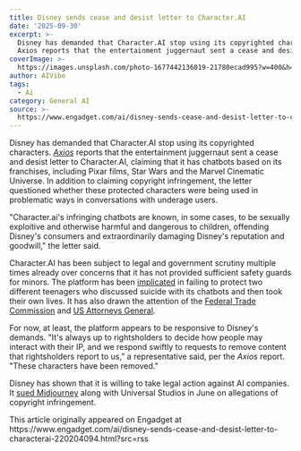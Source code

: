 ```yaml
---
title: Disney sends cease and desist letter to Character.AI
date: '2025-09-30'
excerpt: >-
  Disney has demanded that Character.AI stop using its copyrighted characters.
  Axios reports that the entertainment juggernaut sent a cease and desist l...
coverImage: >-
  https://images.unsplash.com/photo-1677442136019-21780ecad995?w=400&h=200&fit=crop&auto=format
author: AIVibe
tags:
  - Ai
category: General AI
source: >-
  https://www.engadget.com/ai/disney-sends-cease-and-desist-letter-to-characterai-220204094.html?src=rss
---
```

<p>Disney has demanded that Character.AI stop using its copyrighted characters. <a data-i13n="elm:context_link;elmt:doNotAffiliate;cpos:1;pos:1" class="no-affiliate-link" href="https://www.axios.com/2025/09/30/disney-characterai-cease-desist"><em><ins>Axios</ins></em></a> reports that the entertainment juggernaut sent a cease and desist letter to Character.AI, claiming that it has chatbots based on its franchises, including Pixar films, Star Wars and the Marvel Cinematic Universe. In addition to claiming copyright infringement, the letter questioned whether these protected characters were being used in problematic ways in conversations with underage users.</p>
<p>&quot;Character.ai&#39;s infringing chatbots are known, in some cases, to be sexually exploitive and otherwise harmful and dangerous to children, offending Disney&#39;s consumers and extraordinarily damaging Disney&#39;s reputation and goodwill,&quot; the letter said.</p>
<span id="end-legacy-contents"></span><p>Character.AI has been subject to legal and government scrutiny multiple times already over concerns that it has not provided sufficient safety guards for minors. The platform has been <a data-i13n="elm:context_link;elmt:doNotAffiliate;cpos:2;pos:1" class="no-affiliate-link" href="https://www.engadget.com/ai/another-lawsuit-blames-an-ai-company-of-complicity-in-a-teenagers-suicide-184529475.html"><ins>implicated</ins></a> in failing to protect two different teenagers who discussed suicide with its chatbots and then took their own lives. It has also drawn the attention of the <a data-i13n="elm:context_link;elmt:doNotAffiliate;cpos:3;pos:1" class="no-affiliate-link" href="https://www.engadget.com/ai/the-ftc-is-investigating-companies-that-make-ai-companion-chatbots-181413615.html"><ins>Federal Trade Commission</ins></a> and <a data-i13n="elm:context_link;elmt:doNotAffiliate;cpos:4;pos:1" class="no-affiliate-link" href="https://www.engadget.com/ai/us-attorneys-general-tell-ai-companies-they-will-be-held-accountable-for-child-safety-failures-035213253.html"><ins>US Attorneys General</ins></a>.</p>
<p>For now, at least, the platform appears to be responsive to Disney&#39;s demands. &quot;It&#39;s always up to rightsholders to decide how people may interact with their IP, and we respond swiftly to requests to remove content that rightsholders report to us,&quot; a representative said, per the <em>Axios</em> report. &quot;These characters have been removed.&quot;</p>
<p>Disney has shown that it is willing to take legal action against AI companies. It <a data-i13n="elm:context_link;elmt:doNotAffiliate;cpos:5;pos:1" class="no-affiliate-link" href="https://www.engadget.com/entertainment/disney-and-universal-studios-file-suit-against-midjourney-for-copyright-infringement-154206053.html"><ins>sued Midjourney</ins></a> along with Universal Studios in June on allegations of copyright infringement.</p>This article originally appeared on Engadget at https://www.engadget.com/ai/disney-sends-cease-and-desist-letter-to-characterai-220204094.html?src=rss
